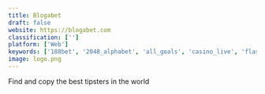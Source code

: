 ```yaml
---
title: Blogabet
draft: false 
website: https://blogabet.com
classification: ['']
platform: ['Web']
keywords: ['188bet', '2048_alphabet', 'all_goals', 'casino_live', 'flashscore', 'footystats', 'pitch', 'playcanadacasino', 'slotdawg', 'sporteventus_for_ios', 'sportable']
image: logo.png
---
```

Find and copy the best tipsters in the world